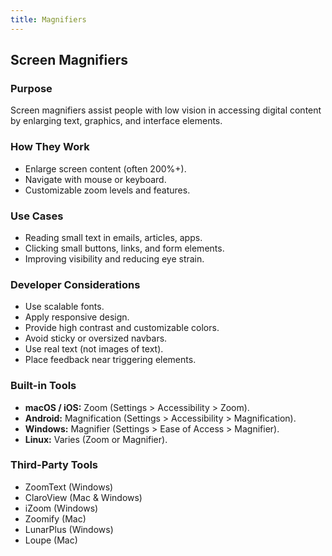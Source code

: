 ```yaml
---
title: Magnifiers
---
```


## Screen Magnifiers

### Purpose

Screen magnifiers assist people with low vision in accessing digital content by enlarging text, graphics, and interface elements.

### How They Work

- Enlarge screen content (often 200%+).
- Navigate with mouse or keyboard.
- Customizable zoom levels and features.

### Use Cases

- Reading small text in emails, articles, apps.
- Clicking small buttons, links, and form elements.
- Improving visibility and reducing eye strain.

### Developer Considerations

- Use scalable fonts.
- Apply responsive design.
- Provide high contrast and customizable colors.
- Avoid sticky or oversized navbars.
- Use real text (not images of text).
- Place feedback near triggering elements.

### Built-in Tools

- **macOS / iOS:** Zoom (Settings > Accessibility > Zoom).
- **Android:** Magnification (Settings > Accessibility > Magnification).
- **Windows:** Magnifier (Settings > Ease of Access > Magnifier).
- **Linux:** Varies (Zoom or Magnifier).

### Third-Party Tools

- ZoomText (Windows)
- ClaroView (Mac & Windows)
- iZoom (Windows)
- Zoomify (Mac)
- LunarPlus (Windows)
- Loupe (Mac)
